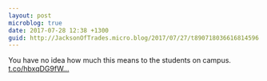 ```yaml
---
layout: post
microblog: true
date: 2017-07-28 12:38 +1300
guid: http://JacksonOfTrades.micro.blog/2017/07/27/t890718036616814596.html
---
```

You have no idea how much this means to the students on campus. [t.co/hbxqDG9fW...](https://t.co/hbxqDG9fWh)
